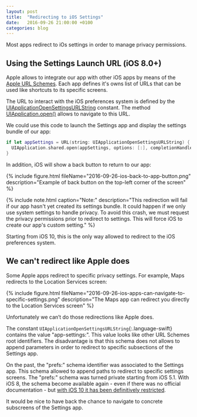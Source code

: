 ```yaml
---
layout: post
title:  "Redirecting to iOS Settings"
date:   2016-09-26 21:00:00 +0100
categories: blog
---
```

Most apps redirect to iOs settings in order to manage privacy permissions.

## Using the Settings Launch URL (iOS 8.0+)

Apple allows to integrate our app with other iOS apps by means of the [Apple URL Schemes](https://developer.apple.com/library/ios/featuredarticles/iPhoneURLScheme_Reference/Introduction/Introduction.html#//apple_ref/doc/uid/TP40007899).
Each app defines it's owns list of URLs that can be used like shortcuts to its specific screens.

The URL to interact with the iOS preferences system is defined by the [UIApplicationOpenSettingsURLString](https://developer.apple.com/reference/uikit/uiapplicationopensettingsurlstring) constant. The method   [UIApplication.open()](https://developer.apple.com/library/ios/documentation/UIKit/Reference/UIApplication_Class/index.html#//apple_ref/doc/uid/TP40006728) allows to navigate to this URL.

We could use this code to launch the Settings app and display the settings bundle of our app:


~~~ swift
if let appSettings = URL(string: UIApplicationOpenSettingsURLString) {
  UIApplication.shared.open(appSettings, options: [:], completionHandler: nil)
}
~~~

In addition, iOS will show a back button to return to our app:

{% include figure.html fileName="2016-09-26-ios-back-to-app-button.png" description="Example of back button on the top-left corner of the screen" %}

{% include note.html caption="Note:" description="This redirection will fail if our app hasn't yet created its settings bundle. It could happen if we only use system settings to handle privacy. To avoid this crash, we must request the privacy permissions prior to redirect to settings. This will force iOS to create our app's custom setting." %}

Starting from iOS 10, this is the only way allowed to redirect to the iOS preferences system.

## We can't redirect like Apple does

Some Apple apps redirect to specific privacy settings. For example, Maps redirects to the Location Services screen:

{% include figure.html fileName="2016-09-26-ios-apps-can-navigate-to-specific-settings.png" description="The Maps app can redirect you directly to the Location Services screen" %}

Unfortunately we can’t do those redirections like Apple does.

The constant `UIApplicationOpenSettingsURLString`{:.language-swift} contains the value "app-settings:". This value looks like other URL Schemes root identifiers. The disadvantage is that this schema does not allows to append parameters in order to redirect to specific subsections of the Settings app.

On the past, the "prefs:" schema identifier was associated to the Settings app. This schema allowed to append paths to redirect to specific settings screens.
The "prefs:" schema was turned private starting from iOS 5.1.
With iOS 8, the schema become available again - even if there was no official documentation - but [with iOS 10 it has been definitively restricted](http://stackoverflow.com/questions/8246070/ios-launching-settings-restrictions-url-scheme).


It would be nice to have back the chance to navigate to concrete subscreens of the Settings app.
